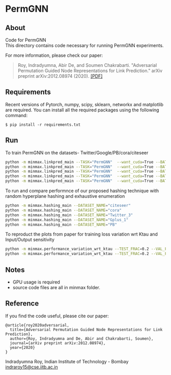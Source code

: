 # PermGNN

About
-----
Code for PermGNN  
This directory contains code necessary for running PermGNN experiments.  

For more information, please check our paper:
> Roy, Indradyumna, Abir De, and Soumen Chakrabarti. "Adversarial Permutation Guided Node Representations for Link Prediction." arXiv preprint arXiv:2012.08974 (2020). [\[PDF\]](https://arxiv.org/pdf/2012.08974.pdf)

Requirements
------------

Recent versions of Pytorch, numpy, scipy, sklearn, networkx and matplotlib are required.
You can install all the required packages using  the following command:

	$ pip install -r requirements.txt

Run
---


To train PermGNN on the datasets- Twitter/Google/PB/cora/citeseer

```Bash
python -m minmax.linkpred_main --TASK="PermGNN"  --want_cuda=True --BATCH_SIZE=128 --TEST_FRAC=0.2 --VAL_FRAC=0.1  --DIR_PATH="."  --LEARNING_RATE_FUNC=0.0005 --LEARNING_RATE_PERM=0.0005 --MARGIN=0.001 --OPTIM="Adam" --SCORE="MAP" --DATASET_NAME="Twitter_3"
python -m minmax.linkpred_main --TASK="PermGNN"  --want_cuda=True --BATCH_SIZE=128 --TEST_FRAC=0.2 --VAL_FRAC=0.1  --DIR_PATH="."  --LEARNING_RATE_FUNC=0.001 --LEARNING_RATE_PERM=0.001 --MARGIN=0.01 --OPTIM="Adam" --SCORE="MAP" --DATASET_NAME="Gplus_1"
python -m minmax.linkpred_main --TASK="PermGNN"  --want_cuda=True --BATCH_SIZE=128 --TEST_FRAC=0.2 --VAL_FRAC=0.1  --DIR_PATH="."  --LEARNING_RATE_FUNC=0.001 --LEARNING_RATE_PERM=0.001 --MARGIN=0.01 --OPTIM="Adam" --SCORE="MAP" --DATASET_NAME="PB"
python -m minmax.linkpred_main --TASK="PermGNN"  --want_cuda=True --BATCH_SIZE=128 --TEST_FRAC=0.2 --VAL_FRAC=0.1  --DIR_PATH="."  --LEARNING_RATE_FUNC=0.001 --LEARNING_RATE_PERM=0.001 --MARGIN=0.1 --OPTIM="Adam" --SCORE="MAP" --DATASET_NAME="citeseer"
python -m minmax.linkpred_main --TASK="PermGNN"  --want_cuda=True --BATCH_SIZE=128 --TEST_FRAC=0.2 --VAL_FRAC=0.1  --DIR_PATH="."  --LEARNING_RATE_FUNC=0.001 --LEARNING_RATE_PERM=0.001 --MARGIN=0.01 --OPTIM="Adam" --SCORE="MAP" --DATASET_NAME="cora"
```

To run and compare performnce of our proposed hashing technique with random hyperplane hashing and exhaustive enumeration

```Bash
python -m minmax.hashing_main --DATASET_NAME="citeseer"
python -m minmax.hashing_main --DATASET_NAME="cora"
python -m minmax.hashing_main --DATASET_NAME="Twitter_3"
python -m minmax.hashing_main --DATASET_NAME="Gplus_1"
python -m minmax.hashing_main --DATASET_NAME="PB"
```

To reproduct the plots from paper for training loss variation wrt Ktau and Input/Output sensitivity

```Bash
python -m minmax.performance_variation_wrt_ktau --TEST_FRAC=0.2 --VAL_FRAC=0.1 --DATASET_NAME="cora"
python -m minmax.performance_variation_wrt_ktau --TEST_FRAC=0.2 --VAL_FRAC=0.1 --DATASET_NAME="citeseer"
```

Notes
-----
 - GPU usage is required
 - source code files are all in minmax folder.

Reference
---------

If you find the code useful, please cite our paper:

    @article{roy2020adversarial,
      title={Adversarial Permutation Guided Node Representations for Link Prediction},
      author={Roy, Indradyumna and De, Abir and Chakrabarti, Soumen},
      journal={arXiv preprint arXiv:2012.08974},
      year={2020}
    }

Indradyumna Roy, Indian Institute of Technology - Bombay  
indraroy15@cse.iitb.ac.in



